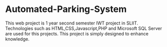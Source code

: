 # Automated-Parking-System
This web project is 1 year second semester IWT project in SLIIT. Technologies such as HTML,CSS,Javascript,PHP and Microsoft SQL Server are used for this projects. This project is simply designed to enhance knowledge.
